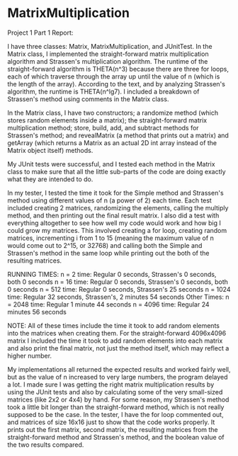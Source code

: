 # MatrixMultiplication

Project 1 Part 1 Report:


I have three classes: Matrix, MatrixMultiplication, and JUnitTest. In the Matrix class, I implemented the straight-forward matrix multiplication algorithm and Strassen's multiplication algorithm. The runtime of the straight-forward algorithm is THETA(n^3) because there are three for loops, each of which traverse through the array up until the value of n (which is the length of the array). According to the text, and by analyzing Strassen's algorithm, the runtime is THETA(n^lg7). I included a breakdown of Strassen's method using comments in the Matrix class.

In the Matrix class, I have two constructors; a randomize method (which stores random elements inside a matrix); the straight-forward matrix multiplication method; store, build, add, and subtract methods for Strassen's method; and revealMatrix (a method that prints out a matrix) and getArray (which returns a Matrix as an actual 2D int array instead of the Matrix object itself) methods.

My JUnit tests were successful, and I tested each method in the Matrix class to make sure that all the little sub-parts of the code are doing exactly what they are intended to do.

In my tester, I tested the time it took for the Simple method and Strassen's method using different values of n (a power of 2) each time. Each test included creating 2 matrices, randomizing the elements, calling the multiply method, and then printing out the final result matrix. I also did a test with everything altogether to see how well my code would work and how big I could grow my matrices. This involved creating a for loop, creating random matrices, incrementing i from 1 to 15 (meaning the maximum value of n would come out to 2^15, or 32768) and calling both the Simple and Strassen's method in the same loop while printing out the both of the resulting matrices.


RUNNING TIMES:
n = 2		time: Regular 0 seconds, Strassen's 0 seconds, both 0 seconds
n = 16		time: Regular 0 seconds, Strassen's 0 seconds, both 0 seconds
n = 512		time: Regular 0 seconds, Strassen's 25 seconds
n = 1024	time: Regular 32 seconds, Strassen's, 2 minutes 54 seconds
Other Times:
n = 2048	time: Regular 1 minute 44 seconds
n = 4096	time: Regular 24 minutes 56 seconds

NOTE: All of these times include the time it took to add random elements into the matrices when creating them. For the straight-forward 4096x4096 matrix I included the time it took to add random elements into each matrix and also print the final matrix, not just the method itself, which may reflect a higher number.

My implementations all returned the expected results and worked fairly well, but as the value of n increased to very large numbers, the program delayed a lot. I made sure I was getting the right matrix multiplication results by using the JUnit tests and also by calculating some of the very small-sized matrices (like 2x2 or 4x4) by hand. For some reason, my Strassen's method took a little bit longer than the straight-forward method, which is not really supposed to be the case. In the tester, I have the for loop commented out, and matrices of size 16x16 just to show that the code works properly. It prints out the first matrix, second matrix, the resulting matrices from the straight-forward method and Strassen's method, and the boolean value of the two results compared.

